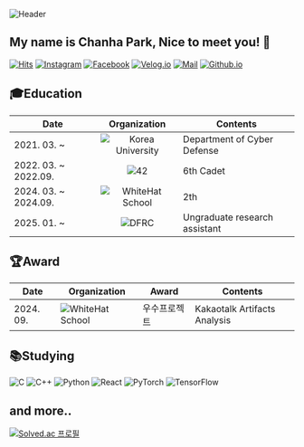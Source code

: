 ![Header](https://capsule-render.vercel.app/api?type=waving&color=timeGradient&height=200&text=H3LLO!&animation=fadeIn&fontColor=FFFFFF&fontAlign=80&fontAlignY=40)
## My name is Chanha Park, Nice to meet you! 👋
[![Hits](https://hits.seeyoufarm.com/api/count/incr/badge.svg?url=https%3A%2F%2Fgithub.com%2FH3LLO-kr&count_bg=%23EB4C4C&title_bg=%23171717&icon=github.svg&icon_color=%23E7E7E7&title=VISIT&edge_flat=false)](https://hits.seeyoufarm.com)
[![Instagram](https://img.shields.io/badge/instagram-BA189A?style=flat-square&logo=Instagram&logoColor=white&link=https://www.instagram.com/h3llo_chanhaaa/)](https://www.instagram.com/h3llo_chanhaaa/)
[![Facebook](https://img.shields.io/badge/Facebook-1068E8?style=flat-square&logo=facebook&logoColor=white&link=https://www.facebook.com/H3LLOkr/)](https://www.facebook.com/H3LLOkr/)
[![Velog.io](https://img.shields.io/badge/velog.io-25C185?style=flat-square&logo=velog&logoColor=white&link=https://velog.io/@h3llo-kr)](https://velog.io/@h3llo-kr)
[![Mail](https://img.shields.io/badge/Mail-d14836?style=flat-square&logo=Gmail&logoColor=white&link=mailto:qkrcksgk02@korea.ac.kr)](mailto:qkrcksgk02@korea.ac.kr)
[![Github.io](https://img.shields.io/badge/GitHub.io-100000?style=flat-square&logo=github&logoColor=white)](https://h3llo-kr.github.io)
## 🎓Education

|**Date**|**Organization**|**Contents**|
|-|:-:|-|
|2021. 03. ~ |![Korea University](https://img.shields.io/badge/-koreauniversity-680916?style=for-the-badge)|Department of Cyber Defense|
|2022. 03. ~ 2022.09.|![42](https://img.shields.io/badge/-42Seoul-black?style=for-the-badge&logo=42&logoColor=white)|6th Cadet|
|2024. 03. ~ 2024.09.|![WhiteHat School](https://img.shields.io/badge/-whitehatschool-63ad47?style=for-the-badge)|2th|
|2025. 01. ~ |![DFRC](https://img.shields.io/badge/-DFRC-022A46?style=for-the-badge)|Ungraduate research assistant|

## 🏆Award
|**Date**|**Organization**|**Award**|**Contents**|
|-|-|-|-|
|2024. 09.|![WhiteHat School](https://img.shields.io/badge/-whitehatschool-63ad47?style=for-the-badge)|우수프로젝트|Kakaotalk Artifacts Analysis|

## 📚Studying
![C](https://img.shields.io/badge/c-%2300599C.svg?style=for-the-badge&logo=c&logoColor=white)
![C++](https://img.shields.io/badge/c++-%2300599C.svg?style=for-the-badge&logo=c%2B%2B&logoColor=white)
![Python](https://img.shields.io/badge/python-3670A0?style=for-the-badge&logo=python&logoColor=ffdd54)
![React](https://img.shields.io/badge/react-181a1f?style=for-the-badge&logo=react)
![PyTorch](https://img.shields.io/badge/PyTorch-%23EE4C2C.svg?style=for-the-badge&logo=PyTorch&logoColor=white)
![TensorFlow](https://img.shields.io/badge/TensorFlow-%23FF6F00.svg?style=for-the-badge&logo=TensorFlow&logoColor=white)

## and more..
[![Solved.ac
프로필](http://mazassumnida.wtf/api/v2/generate_badge?boj=qkrcksgk02)](https://solved.ac/qkrcksgk02)
